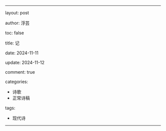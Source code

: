 ---

layout: post

author: 浮芸

toc: false

title: 记

date: 2024-11-11

update: 2024-11-12

comment: true

categories: 
  - 诗歌
  - 正常诗稿

tags:
  - 现代诗
---